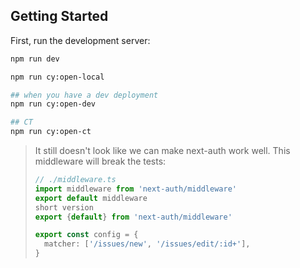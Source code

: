 ## Getting Started

First, run the development server:

```bash
npm run dev

npm run cy:open-local

## when you have a dev deployment
npm run cy:open-dev

## CT
npm run cy:open-ct
```

> It still doesn't look like we can make next-auth work well. This middleware
> will break the tests:
>
> ```ts
> // ./middleware.ts
> import middleware from 'next-auth/middleware'
> export default middleware
> short version
> export {default} from 'next-auth/middleware'
>
> export const config = {
>   matcher: ['/issues/new', '/issues/edit/:id+'],
> }
>
> ```
